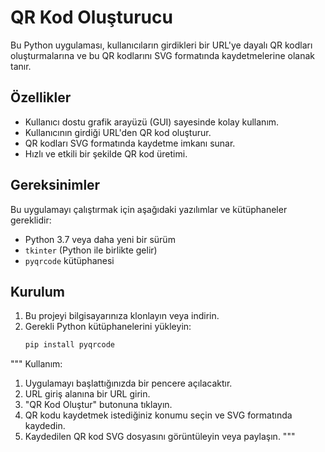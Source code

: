 # QR Kod Oluşturucu

Bu Python uygulaması, kullanıcıların girdikleri bir URL'ye dayalı QR kodları oluşturmalarına ve bu QR kodlarını SVG formatında kaydetmelerine olanak tanır.

## Özellikler

- Kullanıcı dostu grafik arayüzü (GUI) sayesinde kolay kullanım.
- Kullanıcının girdiği URL'den QR kod oluşturur.
- QR kodları SVG formatında kaydetme imkanı sunar.
- Hızlı ve etkili bir şekilde QR kod üretimi.

## Gereksinimler

Bu uygulamayı çalıştırmak için aşağıdaki yazılımlar ve kütüphaneler gereklidir:

- Python 3.7 veya daha yeni bir sürüm
- `tkinter` (Python ile birlikte gelir)
- `pyqrcode` kütüphanesi

## Kurulum

1. Bu projeyi bilgisayarınıza klonlayın veya indirin.
2. Gerekli Python kütüphanelerini yükleyin:
   ```bash
   pip install pyqrcode

"""
Kullanım:
1. Uygulamayı başlattığınızda bir pencere açılacaktır.
2. URL giriş alanına bir URL girin.
3. "QR Kod Oluştur" butonuna tıklayın.
4. QR kodu kaydetmek istediğiniz konumu seçin ve SVG formatında kaydedin.
5. Kaydedilen QR kod SVG dosyasını görüntüleyin veya paylaşın.
"""